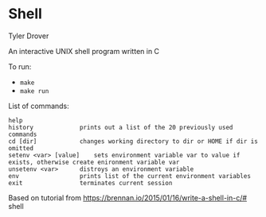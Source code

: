 # Shell

Tyler Drover

An interactive UNIX shell program written in C 

To run:

* `make`
* `make run`

List of commands:

	help 
	history 		    prints out a list of the 20 previously used commands
	cd [dir] 		    changes working directory to dir or HOME if dir is omitted
    setenv <var> [value] 	sets environment variable var to value if exists, otherwise create enironment variable var
    unsetenv <var> 		distroys an environment variable
	env 			    prints list of the current environment variables
	exit 			    terminates current session


Based on tutorial from https://brennan.io/2015/01/16/write-a-shell-in-c/# shell
